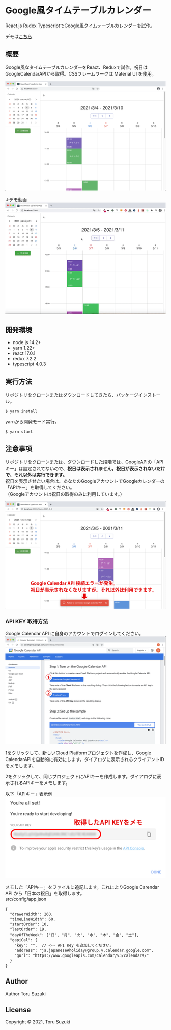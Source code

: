 # Google風タイムテーブルカレンダー
React.js Rudex TypescriptでGoogle風タイムテーブルカレンダーを試作。  
  
デモは[こちら](https://cal1.t-suzu.com/)  

## 概要
Google風なタイムテーブルカレンダーをReact、Reduxで試作。祝日はGoogleCalendarAPIから取得。CSSフレームワークは Material UI を使用。

![demo](/doc/demo.png)

↓デモ動画
![sample](/doc/original.gif)

## 開発環境
- node.js 14.2+
- yarn 1.22+
- react 17.0.1
- redux 7.2.2
- typescript 4.0.3

## 実行方法
リポジトリをクローンまたはダウンロードしてきたら、パッケージインストール。
```
$ yarn install
```
yarnから開発モード実行。
```
$ yarn start
```

## 注意事項
リポジトリをクローンまたは、ダウンロードした段階では、GoogleAPIの「APIキー」は設定されてないので、**祝日は表示されません。祝日が表示されないだけで、それ以外は実行できます。**  
祝日を表示させたい場合は、あなたのGoogleアカウントでGoogleカレンダーの「APIキー」を取得してください。  
（Googleアカウントは祝日の取得のみに利用しています。）

![screen3](/doc/screen3.png)

### API KEY 取得方法
Google Calendar API に自身のアカウントでログインしてください。
![screen](/doc/screen1.png)

1をクリックして、新しいCloud Platformプロジェクトを作成し、Google CalendarAPIを自動的に有効にします。ダイアログに表示されるクライアントIDをメモします。

2をクリックして、同じプロジェクトにAPIキーを作成します。ダイアログに表示されるAPIキーをメモします。

以下「APIキー」表示例
![screen2](/doc/screen2.png)

メモした「APIキー」をファイルに追記します。これによりGoogle Carendar API から「日本の祝日」を取得します。  
src/config/app.json
```
{
  "drawerWidth": 260,
  "timeLineWidth": 60,
  "startOrder": 10,
  "lastOrder": 19,
  "dayOfTheWeek": ["日", "月", "火", "水", "木", "金", "土"],
  "gapiCal": {
    "key": "",  // <-- API Key を追加してください。
    "address": "ja.japanese#holiday@group.v.calendar.google.com",
    "gurl": "https://www.googleapis.com/calendar/v3/calendars/"
  }
}
```

## Author
Author Toru Suzuki

## License
Copyright © 2021, Toru Suzuki
